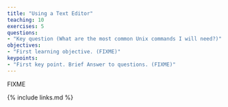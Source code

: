 ```yaml
---
title: "Using a Text Editor"
teaching: 10
exercises: 5
questions:
- "Key question (What are the most common Unix commands I will need?)"
objectives:
- "First learning objective. (FIXME)"
keypoints:
- "First key point. Brief Answer to questions. (FIXME)"
---
```

FIXME

{% include links.md %}

